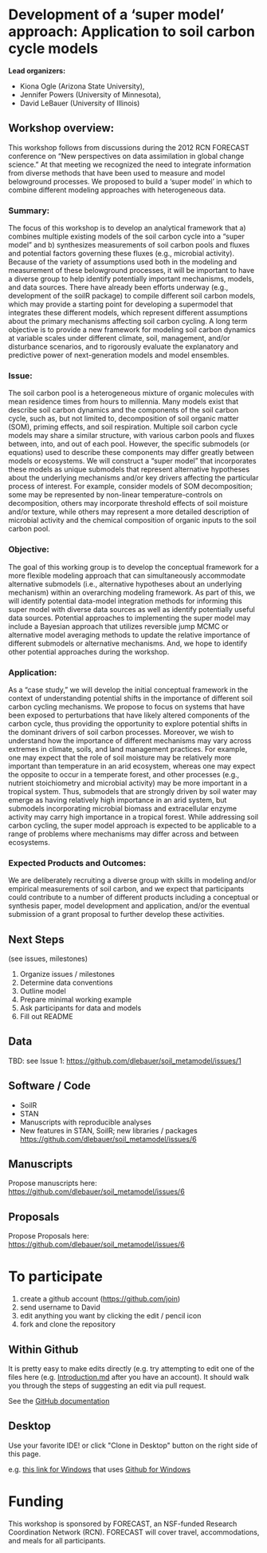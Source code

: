 Development of a ‘super model’ approach: Application to soil carbon cycle models
==============

**Lead organizers:**

* Kiona Ogle (Arizona State University), 
* Jennifer Powers (University of Minnesota), 
* David LeBauer (University of Illinois)

## Workshop overview:

This workshop follows from discussions during the 2012 RCN FORECAST conference on “New perspectives on data assimilation in global change science.” At that meeting we recognized the need to integrate information from diverse methods that have been used to measure and model belowground processes. We proposed to build a ‘super model’ in which to combine different modeling approaches with heterogeneous data. 

### Summary: 

The focus of this workshop is to develop an analytical framework that a) combines multiple existing models of the soil carbon cycle into a “super model” and b) synthesizes measurements of soil carbon pools and fluxes and potential factors governing these fluxes (e.g., microbial activity). Because of the variety of assumptions used both in the modeling and measurement of these belowground processes, it will be important to have a diverse group to help identify potentially important mechanisms, models, and data sources. There have already been efforts underway (e.g., development of the soilR package) to compile different soil carbon models, which may provide a starting point for developing a supermodel that integrates these different models, which represent different assumptions about the primary mechanisms affecting soil carbon cycling. A long term objective is to provide a new framework for modeling soil carbon dynamics at variable scales under different climate, soil, management, and/or disturbance scenarios, and to rigorously evaluate the explanatory and predictive power of next-generation models and model ensembles.


### Issue: 

The soil carbon pool is a heterogeneous mixture of organic molecules with mean residence times from hours to millennia. Many models exist that describe soil carbon dynamics and the components of the soil carbon cycle, such as, but not limited to, decomposition of soil organic matter (SOM), priming effects, and soil respiration. Multiple soil carbon cycle models may share a similar structure, with various carbon pools and fluxes between, into, and out of each pool. However, the specific submodels (or equations) used to describe these components may differ greatly between models or ecosystems. We will construct a “super model” that incorporates these models as unique submodels that represent alternative hypotheses about the underlying mechanisms and/or key drivers affecting the particular process of interest. For example, consider models of SOM decomposition; some may be represented by non-linear temperature-controls on decomposition, others may incorporate threshold effects of soil moisture and/or texture, while others may represent a more detailed description of microbial activity and the chemical composition of organic inputs to the soil carbon pool. 

### Objective: 

The goal of this working group is to develop the conceptual framework for a more flexible modeling approach that can simultaneously accommodate alternative submodels (i.e., alternative hypotheses about an underlying mechanism) within an overarching modeling framework. As part of this, we will identify potential data-model integration methods for informing this super model with diverse data sources as well as identify potentially useful data sources. Potential approaches to implementing the super model may include a Bayesian approach that utilizes reversible jump MCMC or alternative model averaging methods to update the relative importance of different submodels or alternative mechanisms. And, we hope to identify other potential approaches during the workshop.

### Application: 

As a “case study,” we will develop the initial conceptual framework in the context of understanding potential shifts in the importance of different soil carbon cycling mechanisms. We propose to focus on systems that have been exposed to perturbations that have likely altered components of the carbon cycle, thus providing the opportunity to explore potential shifts in the dominant drivers of soil carbon processes. Moreover, we wish to understand how the importance of different mechanisms may vary across extremes in climate, soils, and land management practices. For example, one may expect that the role of soil moisture may be relatively more important than temperature in an arid ecosystem, whereas one may expect the opposite to occur in a temperate forest, and other processes (e.g., nutrient stoichiometry and microbial activity) may be more important in a tropical system. Thus, submodels that are strongly driven by soil water may emerge as having relatively high importance in an arid system, but submodels incorporating microbial biomass and extracellular enzyme activity may carry high importance in a tropical forest. While addressing soil carbon cycling, the super model approach is expected to be applicable to a range of problems where mechanisms may differ across and between ecosystems.

### Expected Products and Outcomes: 

We are deliberately recruiting a diverse group with skills in modeling and/or empirical measurements of soil carbon, and we expect that participants could contribute to a number of different products including a conceptual or synthesis paper, model development and application, and/or the eventual submission of a grant proposal to further develop these activities.


## Next Steps

(see issues, milestones) 

1. Organize issues / milestones
2. Determine data conventions
3. Outline model 
4. Prepare minimal working example
5. Ask participants for data and models
6. Fill out README

## Data

TBD: see Issue 1: https://github.com/dlebauer/soil_metamodel/issues/1

## Software / Code

* SoilR
* STAN
* Manuscripts with reproducible analyses 
* New features in STAN, SoilR; new libraries / packages https://github.com/dlebauer/soil_metamodel/issues/6

## Manuscripts

Propose manuscripts here: https://github.com/dlebauer/soil_metamodel/issues/6

## Proposals

Propose Proposals here: https://github.com/dlebauer/soil_metamodel/issues/6

# To participate

1. create a github account (https://github.com/join)
2. send username to David
3. edit anything you want by clicking the edit / pencil icon
4. fork and clone the repository

## Within Github

It is pretty easy to make edits directly (e.g. try attempting to edit one of the files here (e.g. [Introduction.md]( https://github.com/dlebauer/ecological-forecasting-workflows-draft/edit/master/Introduction.md#fullscreen_blob_contents) after you have an account). It should walk you through the steps of suggesting an edit via pull request.

See the [GitHub documentation](https://help.github.com/articles/editing-files-in-another-user-s-repository)

## Desktop

Use your favorite IDE! or click "Clone in Desktop" button on the right side of this page.

e.g. [this link for Windows](github-windows://openRepo/https://github.com/dlebauer/soil_metamodel) that uses [Github for Windows](https://windows.github.com/)

# Funding

This workshop is sponsored by FORECAST, an NSF-funded Research Coordination Network (RCN). FORECAST will cover travel, accommodations, and meals for all participants.
